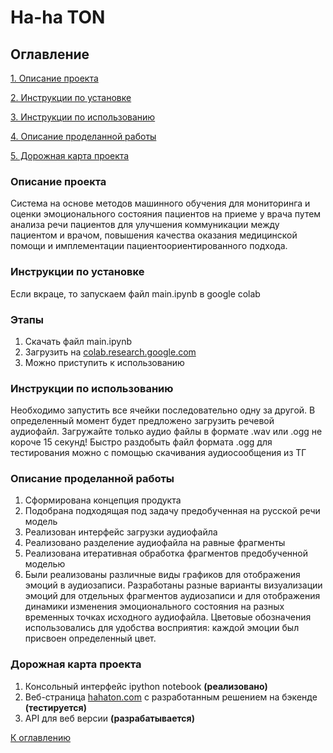 # Ha-ha TON

## Оглавление

[1. Описание проекта](#описание-проекта)

[2. Инструкции по установке](#инструкции-по-установке)

[3. Инструкции по  использованию](#инструкции-по-использованию)

[4. Описание проделанной работы](#описание-проделанной-работы)

[5. Дорожная карта проекта](#дорожная-карта-проекта)

### Описание проекта

Система на основе методов машинного обучения для мониторинга и оценки эмоционального состояния пациентов на приеме у врача путем анализа речи пациентов для улучшения коммуникации между пациентом и врачом, повышения качества оказания медицинской помощи и имплементации пациентоориентированного подхода.

### Инструкции по установке

Если вкраце, то запускаем файл main.ipynb в google colab

### Этапы

1. Скачать файл main.ipynb
2. Загрузить на [colab.research.google.com](https://colab.research.google.com/)
3. Можно приступить к использованию


### Инструкции по использованию

Необходимо запустить все ячейки последовательно одну за другой. В определенный момент будет предложено загрузить речевой аудиофайл.
Загружайте только аудио файлы в формате .wav или .ogg не короче 15 секунд!
Быстро раздобыть файл формата .ogg для тестирования можно с помощью скачивания аудиосообщения из ТГ

### Описание проделанной работы

1. Сформирована концепция продукта
2. Подобрана подходящая под задачу предобученная  на русской речи модель
3. Реализован интерфейс загрузки аудиофайла
4. Реализовано  разделение аудиофайла на равные фрагменты
5. Реализована итеративная обработка фрагментов предобученной моделью
6. Были реализованы различные виды графиков для отображения эмоций в аудиозаписи. Разработаны разные варианты визуализации эмоций для отдельных фрагментов аудиозаписи и для отображения динамики изменения эмоционального состояния на разных временных точках исходного аудиофайла. Цветовые обозначения использовались для удобства восприятия: каждой эмоции был присвоен определенный цвет.

### Дорожная карта проекта

1. Консольный интерфейс ipython notebook **(реализовано)**
2. Веб-страница [hahaton.com](https://www.hahaton.com) с разработанным решением на бэкенде **(тестируется)**
3. API для веб версии **(разрабатывается)**

[К оглавлению](#оглавление)
